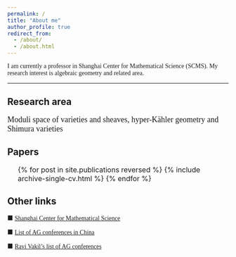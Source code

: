 ```yaml
---
permalink: /
title: "About me"
author_profile: true
redirect_from: 
  - /about/
  - /about.html
---
```


<font face="Times New Roman"> I am currently a professor in Shanghai Center for Mathematical Science (SCMS). My research interest is algebraic geometry and related area. </font>

------

Research area
------
<font size=4 face="Times New Roman"> Moduli space of varieties and sheaves, hyper-Kähler geometry and Shimura varieties </font>

  
Papers
------


 <ul> <font size=3>{% for post in site.publications reversed %}
    {% include archive-single-cv.html %}
  {% endfor %}</font></ul>
  
  
Other links
------
  
■ <font face="Times New Roman"> [Shanghai Center for Mathematical Science](https://scms.fudan.edu.cn)</font>

■ <font face="Times New Roman"> [List of AG conferences in China](http://www.alggeom.org/agac.html)</font>

■ <font face="Times New Roman"> [Ravi Vakil’s list of AG conferences](https://math.stanford.edu/~vakil/conferences.html)</font>
